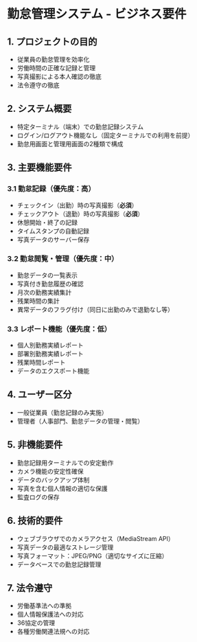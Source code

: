 # 勤怠管理システム - ビジネス要件

## 1. プロジェクトの目的
- 従業員の勤怠管理を効率化
- 労働時間の正確な記録と管理
- 写真撮影による本人確認の徹底
- 法令遵守の徹底

## 2. システム概要
- 特定ターミナル（端末）での勤怠記録システム
- ログイン/ログアウト機能なし（固定ターミナルでの利用を前提）
- 勤怠用画面と管理用画面の2種類で構成

## 3. 主要機能要件
### 3.1 勤怠記録（優先度：高）
- チェックイン（出勤）時の写真撮影（**必須**）
- チェックアウト（退勤）時の写真撮影（**必須**）
- 休憩開始・終了の記録
- タイムスタンプの自動記録
- 写真データのサーバー保存

### 3.2 勤怠閲覧・管理（優先度：中）
- 勤怠データの一覧表示
- 写真付き勤怠履歴の確認
- 月次の勤務実績集計
- 残業時間の集計
- 異常データのフラグ付け（同日に出勤のみで退勤なし等）

### 3.3 レポート機能（優先度：低）
- 個人別勤務実績レポート
- 部署別勤務実績レポート
- 残業時間レポート
- データのエクスポート機能

## 4. ユーザー区分
- 一般従業員（勤怠記録のみ実施）
- 管理者（人事部門、勤怠データの管理・閲覧）

## 5. 非機能要件
- 勤怠記録用ターミナルでの安定動作
- カメラ機能の安定性確保
- データのバックアップ体制
- 写真を含む個人情報の適切な保護
- 監査ログの保存

## 6. 技術的要件
- ウェブブラウザでのカメラアクセス（MediaStream API）
- 写真データの最適なストレージ管理
- 写真フォーマット：JPEG/PNG（適切なサイズに圧縮）
- データベースでの勤怠記録管理

## 7. 法令遵守
- 労働基準法への準拠
- 個人情報保護法への対応
- 36協定の管理
- 各種労働関連法規への対応 